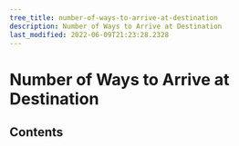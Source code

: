 ```yaml
---
tree_title: number-of-ways-to-arrive-at-destination
description: Number of Ways to Arrive at Destination
last_modified: 2022-06-09T21:23:28.2328
---
```


# Number of Ways to Arrive at Destination

## Contents
